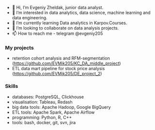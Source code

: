 - 👋 Hi, I’m Evgeniy Zheldak, junior data analyst.
- 👀 I’m interested in data analytics, data science, machine learning and data engineering.
- 🌱 I’m currently learning Data analytics in Karpov.Courses.
- 💞️ I’m looking to collaborate on data analysis projects.
- 📫 How to reach me - telegram @evgeniy205

### My projects
* retention cohort analysis and RFM-segmentation (https://github.com/EVMik205/KC_DA_middle_project)
* ETL data mart pipeline for stock price analysis (https://github.com/EVMik205/DE_project_2)

### Skills
* databases: PostgreSQL, Clickhouse
* visualisation: Tableau, Redash
* big data tools: Apache Hadoop, Google BigQuery
* ETL tools: Apache Spark, Apache Airflow
* programming: Python, R, C++
* tools: bash, docker, git, svn, jira

<!---
EVMik205/EVMik205 is a ✨ special ✨ repository because its `README.md` (this file) appears on your GitHub profile.
You can click the Preview link to take a look at your changes.
--->

